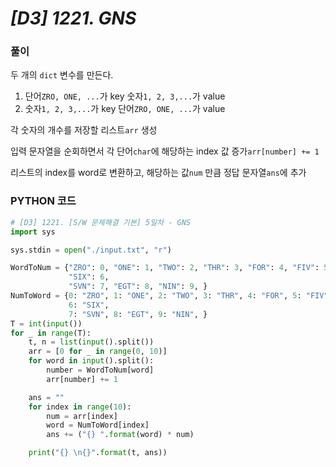 # *[D3] 1221. GNS*

### 풀이

두 개의 `dict` 변수를 만든다.

1. 단어`ZRO, ONE, ...`가 key 숫자`1, 2, 3,...`가 value
2. 숫자`1, 2, 3,...`가 key 단어`ZRO, ONE, ...`가 value

각 숫자의 개수를 저장할 리스트`arr` 생성

입력 문자열을 순회하면서 각 단어`char`에 해당하는  index 값 증가`arr[number] += 1`

리스트의 index를 word로 변환하고, 해당하는 값`num` 만큼 정답 문자열`ans`에 추가

### PYTHON 코드

```python
# [D3] 1221. [S/W 문제해결 기본] 5일차 - GNS
import sys

sys.stdin = open("./input.txt", "r")

WordToNum = {"ZRO": 0, "ONE": 1, "TWO": 2, "THR": 3, "FOR": 4, "FIV": 5,
             "SIX": 6,
             "SVN": 7, "EGT": 8, "NIN": 9, }
NumToWord = {0: "ZRO", 1: "ONE", 2: "TWO", 3: "THR", 4: "FOR", 5: "FIV",
             6: "SIX",
             7: "SVN", 8: "EGT", 9: "NIN", }
T = int(input())
for _ in range(T):
    t, n = list(input().split())
    arr = [0 for _ in range(0, 10)]
    for word in input().split():
        number = WordToNum[word]
        arr[number] += 1

    ans = ""
    for index in range(10):
        num = arr[index]
        word = NumToWord[index]
        ans += ("{} ".format(word) * num)

    print("{} \n{}".format(t, ans))

```

